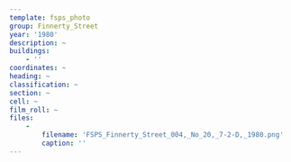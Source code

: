 ```yaml
---
template: fsps_photo
group: Finnerty_Street
year: '1980'
description: ~
buildings:
    - ''
coordinates: ~
heading: ~
classification: ~
section: ~
cell: ~
film_roll: ~
files:
    -
        filename: 'FSPS_Finnerty_Street_004,_No_20,_7-2-D,_1980.png'
        caption: ''
---
```


